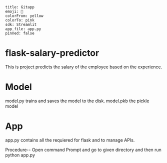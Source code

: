 ```
title: Gitapp
emoji: 🐨
colorFrom: yellow
colorTo: pink
sdk: Streamlit
app_file: app.py
pinned: false
```

# flask-salary-predictor
This is project predicts the salary of the employee based on the experience.

# Model
model.py trains and saves the model to the disk.
model.pkb the pickle model 

# App
app.py contains all the requiered for flask and to manage APIs.



Procedure--
Open command Prompt and go to given directory and then run python app.py
